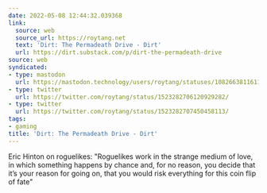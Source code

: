 ```yaml
---
date: 2022-05-08 12:44:32.039368
link:
  source: web
  source_url: https://roytang.net
  text: 'Dirt: The Permadeath Drive - Dirt'
  url: https://dirt.substack.com/p/dirt-the-permadeath-drive
source: web
syndicated:
- type: mastodon
  url: https://mastodon.technology/users/roytang/statuses/108266381161100053
- type: twitter
  url: https://twitter.com/roytang/status/1523282706120929282/
- type: twitter
  url: https://twitter.com/roytang/status/1523282707450458113/
tags:
- gaming
title: 'Dirt: The Permadeath Drive - Dirt'
---
```


Eric Hinton on roguelikes: "Roguelikes work in the strange medium of love, in which something happens by chance and, for no reason, you decide that it’s your reason for going on, that you would risk everything for this coin flip of fate"